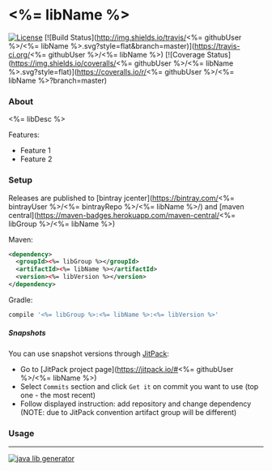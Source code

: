 # <%= libName %>
[![License](http://img.shields.io/badge/license-MIT-blue.svg?style=flat)](http://www.opensource.org/licenses/MIT)
[![Build Status](http://img.shields.io/travis/<%= githubUser %>/<%= libName %>.svg?style=flat&branch=master)](https://travis-ci.org/<%= githubUser %>/<%= libName %>)
[![Coverage Status](https://img.shields.io/coveralls/<%= githubUser %>/<%= libName %>.svg?style=flat)](https://coveralls.io/r/<%= githubUser %>/<%= libName %>?branch=master)

### About

<%= libDesc %>

Features:
* Feature 1
* Feature 2

### Setup
 
Releases are published to [bintray jcenter](https://bintray.com/<%= bintrayUser %>/<%= bintrayRepo %>/<%= libName %>/) and 
[maven central](https://maven-badges.herokuapp.com/maven-central/<%= libGroup %>/<%= libName %>) 

<!---
[![JCenter](https://img.shields.io/bintray/v/<%= bintrayUser %>/<%= bintrayRepo %>/<%= libName %>.svg?label=jcenter)](https://bintray.com/<%= bintrayUser %>/<%= bintrayRepo %>/<%= libName %>/_latestVersion)
[![Maven Central](https://img.shields.io/maven-central/v/<%= libGroup %>/<%= libName %>.svg?style=flat)](https://maven-badges.herokuapp.com/maven-central/<%= libGroup %>/<%= libName %>)
-->

Maven:

```xml
<dependency>
  <groupId><%= libGroup %></groupId>
  <artifactId><%= libName %></artifactId>
  <version><%= libVersion %></version>
</dependency>
```

Gradle:

```groovy
compile '<%= libGroup %>:<%= libName %>:<%= libVersion %>'
```

##### Snapshots

You can use snapshot versions through [JitPack](https://jitpack.io):

* Go to [JitPack project page](https://jitpack.io/#<%= githubUser %>/<%= libName %>)
* Select `Commits` section and click `Get it` on commit you want to use (top one - the most recent)
* Follow displayed instruction: add repository and change dependency (NOTE: due to JitPack convention artifact group will be different)

### Usage

---
[![java lib generator](http://img.shields.io/badge/Powered%20by-%20Java%20lib%20generator-green.svg?style=flat-square)](https://github.com/xvik/generator-lib-java)